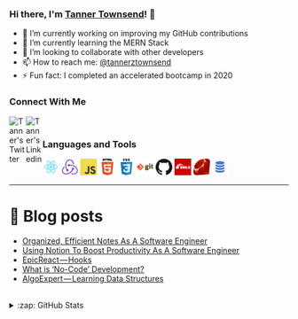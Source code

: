 ### Hi there, I'm [Tanner Townsend](https://tannertownsend.com)! 👋


- 🔭 I’m currently working on improving my GitHub contributions
- 🌱 I’m currently learning the MERN Stack
- 👯 I’m looking to collaborate with other developers
- 📫 How to reach me: [@tannerztownsend](https://twitter.com/tannerztownsend)
- ⚡ Fun fact: I completed an accelerated bootcamp in 2020

### Connect With Me
<a href="https://twitter.com/tannerztownsend"><img align="left" alt="Tanner's Twitter" width="30px" src="https://cdn.jsdelivr.net/npm/simple-icons@v3/icons/twitter.svg" /></a>
<a href="https://linkedin.com/in/tannerztownsend"><img align="left" alt="Tanner's Linkedin" width="30px" src="https://cdn.jsdelivr.net/npm/simple-icons@v3/icons/linkedin.svg" /></a>

<br/>

### Languages and Tools

<code><img height="30" src="https://raw.githubusercontent.com/github/explore/80688e429a7d4ef2fca1e82350fe8e3517d3494d/topics/react/react.png"></code>
<code><img height="30" src="https://raw.githubusercontent.com/github/explore/80688e429a7d4ef2fca1e82350fe8e3517d3494d/topics/redux/redux.png"></code>
<code><img height="30" src="https://raw.githubusercontent.com/github/explore/80688e429a7d4ef2fca1e82350fe8e3517d3494d/topics/javascript/javascript.png"></code>
<code><img height="30" src="https://raw.githubusercontent.com/github/explore/80688e429a7d4ef2fca1e82350fe8e3517d3494d/topics/html/html.png"></code>
<code><img height="30" src="https://raw.githubusercontent.com/github/explore/80688e429a7d4ef2fca1e82350fe8e3517d3494d/topics/css/css.png"></code>
<code><img height="30" src="https://raw.githubusercontent.com/github/explore/80688e429a7d4ef2fca1e82350fe8e3517d3494d/topics/git/git.png"></code>
<code><img height="30" src="https://raw.githubusercontent.com/github/explore/78df643247d429f6cc873026c0622819ad797942/topics/github/github.png"></code>
<code><img height="30" src="https://raw.githubusercontent.com/github/explore/80688e429a7d4ef2fca1e82350fe8e3517d3494d/topics/rails/rails.png"></code>
<code><img height="30" src="https://raw.githubusercontent.com/github/explore/80688e429a7d4ef2fca1e82350fe8e3517d3494d/topics/ruby/ruby.png"></code>
<code><img height="30" src="https://raw.githubusercontent.com/github/explore/80688e429a7d4ef2fca1e82350fe8e3517d3494d/topics/sql/sql.png"></code>

<!-- Working On
<code><img height="35" src="https://raw.githubusercontent.com/github/explore/80688e429a7d4ef2fca1e82350fe8e3517d3494d/topics/express/express.png"></code>
<code><img height="35" src="https://raw.githubusercontent.com/github/explore/80688e429a7d4ef2fca1e82350fe8e3517d3494d/topics/mongodb/mongodb.png"></code>
<code><img height="35" src="https://raw.githubusercontent.com/github/explore/80688e429a7d4ef2fca1e82350fe8e3517d3494d/topics/nodejs/nodejs.png"></code>
-->

<hr/>

# 📕 Blog posts
<!-- BLOG-POST-LIST:START -->
- [Organized, Efficient Notes As A Software Engineer](https://medium.com/@tannerztownsend/organized-efficient-notes-as-a-software-engineer-6e887d7d35f6?source=rss-dae59a2402db------2)
- [Using Notion To Boost Productivity As A Software Engineer](https://medium.com/@tannerztownsend/using-notion-to-boost-productivity-as-a-software-engineer-5fc37782dad5?source=rss-dae59a2402db------2)
- [EpicReact — Hooks](https://medium.com/@tannerztownsend/epicreact-hooks-fad5c8a22a62?source=rss-dae59a2402db------2)
- [What is ‘No-Code’ Development?](https://medium.com/@tannerztownsend/what-is-no-code-development-f45954e3703e?source=rss-dae59a2402db------2)
- [AlgoExpert — Learning Data Structures](https://medium.com/@tannerztownsend/algoexpert-learning-data-structures-ca6e390281e3?source=rss-dae59a2402db------2)
<!-- BLOG-POST-LIST:END -->

<br/>
<!-- GITHUB STATS -->
<details>
  <summary>:zap: GitHub Stats</summary>
  
<br/>
  <a href="https://github.com/xearta">
  <img align="center" src="https://github-readme-stats.vercel.app/api/top-langs/?username=xearta&theme=light&hide_langs_below=1" />
  </a>
  <a href="https://github.com/xearta">
  <img align="center" src="https://github-readme-stats.vercel.app/api?username=xearta&show_icons=true&theme=light&line_height=27" alt="Tanner's github stats"/>
  </a>
</details>
